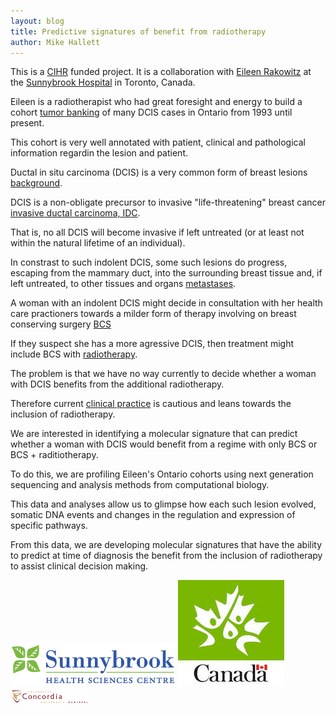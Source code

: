 ```yaml
---
layout: blog
title: Predictive signatures of benefit from radiotherapy
author: Mike Hallett
---
```


This is a [CIHR](http://www.cihr-irsc.gc.ca/e/193.html) funded project. It is a collaboration with [Eileen Rakowitz](https://sunnybrook.ca/research/team/member.asp?t=12&page=529&m=137) at the [Sunnybrook Hospital](https://sunnybrook.ca/) in Toronto, Canada.

Eileen is a radiotherapist who had great foresight and energy to build a cohort [tumor banking](https://en.wikipedia.org/wiki/Tumor_Bank) of many DCIS cases in Ontario from 1993 until present.

This cohort is very well annotated with patient, clinical and pathological information regardin the lesion and patient.

Ductal in situ carcinoma (DCIS) is a very common form of breast lesions [background](https://www.mayoclinic.org/diseases-conditions/dcis/symptoms-causes/syc-20371889).

DCIS is a non-obligate precursor to invasive "life-threatening" breast cancer 
[invasive ductal carcinoma, IDC](https://www.breastcancer.org/symptoms/types/idc).

That is, no all DCIS will become invasive if left untreated (or at least not within the natural lifetime
of an individual). 

In constrast to such indolent DCIS, some such lesions do progress, escaping from the mammary duct, into the surrounding breast tissue and, if left untreated, to other tissues and organs [metastases](https://en.wikipedia.org/wiki/Metastasis).

A woman with an indolent DCIS might decide in consultation with her health care practioners towards a milder form of therapy involving on breast conserving surgery [BCS](https://en.wikipedia.org/wiki/Breast-conserving_surgery)

If they suspect she has a more agressive DCIS, then treatment might include BCS with [radiotherapy](https://www.mayoclinic.org/tests-procedures/radiation-therapy/about/pac-20385162).

The problem is that we have no way currently to decide whether a woman with DCIS benefits from the additional radiotherapy. 

Therefore current [clinical practice](http://www.cancer.ca/en/cancer-information/cancer-type/breast/treatment/radiation-therapy/?region=on) is cautious and leans towards the inclusion of radiotherapy.

We are interested in identifying a molecular signature that can predict whether a woman with DCIS would benefit from a regime with only BCS or BCS + raditiotherapy.

To do this, we are profiling Eileen's Ontario cohorts using next generation sequencing and analysis methods from computational biology.

This data and analyses allow us to glimpse how each such lesion evolved, somatic DNA events and changes in the regulation and expression of specific pathways. 

From this data, we are developing molecular signatures that have the ability to predict at time of diagnosis the benefit from the inclusion of radiotherapy to assist clinical decision making.

<img class="pull-left" src="/images/logo-sb-hsc.png">
<img class="pull-center" src="/images/cihr_logo.jpg">
<img class="pull-right" src="/images/concordia.logo.big.png">





